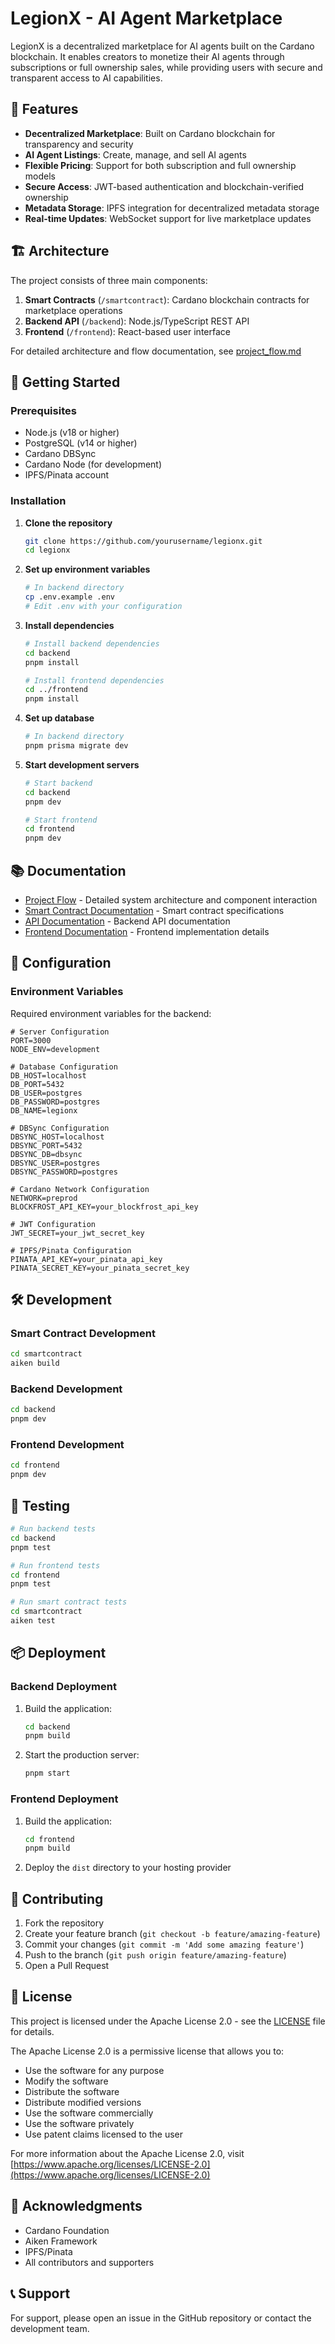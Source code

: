 # LegionX - AI Agent Marketplace

LegionX is a decentralized marketplace for AI agents built on the Cardano blockchain. It enables creators to monetize their AI agents through subscriptions or full ownership sales, while providing users with secure and transparent access to AI capabilities.

## 🌟 Features

- **Decentralized Marketplace**: Built on Cardano blockchain for transparency and security
- **AI Agent Listings**: Create, manage, and sell AI agents
- **Flexible Pricing**: Support for both subscription and full ownership models
- **Secure Access**: JWT-based authentication and blockchain-verified ownership
- **Metadata Storage**: IPFS integration for decentralized metadata storage
- **Real-time Updates**: WebSocket support for live marketplace updates

## 🏗️ Architecture

The project consists of three main components:

1. **Smart Contracts** (`/smartcontract`): Cardano blockchain contracts for marketplace operations
2. **Backend API** (`/backend`): Node.js/TypeScript REST API
3. **Frontend** (`/frontend`): React-based user interface

For detailed architecture and flow documentation, see [project_flow.md](./project_flow.md)

## 🚀 Getting Started

### Prerequisites

- Node.js (v18 or higher)
- PostgreSQL (v14 or higher)
- Cardano DBSync
- Cardano Node (for development)
- IPFS/Pinata account

### Installation

1. **Clone the repository**
   ```bash
   git clone https://github.com/yourusername/legionx.git
   cd legionx
   ```

2. **Set up environment variables**
   ```bash
   # In backend directory
   cp .env.example .env
   # Edit .env with your configuration
   ```

3. **Install dependencies**
   ```bash
   # Install backend dependencies
   cd backend
   pnpm install

   # Install frontend dependencies
   cd ../frontend
   pnpm install
   ```

4. **Set up database**
   ```bash
   # In backend directory
   pnpm prisma migrate dev
   ```

5. **Start development servers**
   ```bash
   # Start backend
   cd backend
   pnpm dev

   # Start frontend
   cd frontend
   pnpm dev
   ```

## 📚 Documentation

- [Project Flow](./project_flow.md) - Detailed system architecture and component interaction
- [Smart Contract Documentation](./smartcontract/README.md) - Smart contract specifications
- [API Documentation](./backend/README.md) - Backend API documentation
- [Frontend Documentation](./frontend/README.md) - Frontend implementation details

## 🔧 Configuration

### Environment Variables

Required environment variables for the backend:

```env
# Server Configuration
PORT=3000
NODE_ENV=development

# Database Configuration
DB_HOST=localhost
DB_PORT=5432
DB_USER=postgres
DB_PASSWORD=postgres
DB_NAME=legionx

# DBSync Configuration
DBSYNC_HOST=localhost
DBSYNC_PORT=5432
DBSYNC_DB=dbsync
DBSYNC_USER=postgres
DBSYNC_PASSWORD=postgres

# Cardano Network Configuration
NETWORK=preprod
BLOCKFROST_API_KEY=your_blockfrost_api_key

# JWT Configuration
JWT_SECRET=your_jwt_secret_key

# IPFS/Pinata Configuration
PINATA_API_KEY=your_pinata_api_key
PINATA_SECRET_KEY=your_pinata_secret_key
```

## 🛠️ Development

### Smart Contract Development

```bash
cd smartcontract
aiken build
```

### Backend Development

```bash
cd backend
pnpm dev
```

### Frontend Development

```bash
cd frontend
pnpm dev
```

## 🧪 Testing

```bash
# Run backend tests
cd backend
pnpm test

# Run frontend tests
cd frontend
pnpm test

# Run smart contract tests
cd smartcontract
aiken test
```

## 📦 Deployment

### Backend Deployment

1. Build the application:
   ```bash
   cd backend
   pnpm build
   ```

2. Start the production server:
   ```bash
   pnpm start
   ```

### Frontend Deployment

1. Build the application:
   ```bash
   cd frontend
   pnpm build
   ```

2. Deploy the `dist` directory to your hosting provider

## 🤝 Contributing

1. Fork the repository
2. Create your feature branch (`git checkout -b feature/amazing-feature`)
3. Commit your changes (`git commit -m 'Add some amazing feature'`)
4. Push to the branch (`git push origin feature/amazing-feature`)
5. Open a Pull Request

## 📝 License

This project is licensed under the Apache License 2.0 - see the [LICENSE](LICENSE) file for details.

The Apache License 2.0 is a permissive license that allows you to:
- Use the software for any purpose
- Modify the software
- Distribute the software
- Distribute modified versions
- Use the software commercially
- Use the software privately
- Use patent claims licensed to the user

For more information about the Apache License 2.0, visit [https://www.apache.org/licenses/LICENSE-2.0](https://www.apache.org/licenses/LICENSE-2.0)

## 🙏 Acknowledgments

- Cardano Foundation
- Aiken Framework
- IPFS/Pinata
- All contributors and supporters

## 📞 Support

For support, please open an issue in the GitHub repository or contact the development team.

